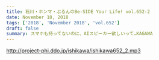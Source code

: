 ```yaml
---
title: 石川・ホンマ・ぶるんのBe-SIDE Your Life! vol.652-2
date: November 18, 2018
tags: ['2018', 'November 2018', 'vol.652']
draft: false
summary: スマホも持ってないのに、AIスピーカー欲しいって…KAGAWA
---
```


http://project-phi.ddo.jp/ishikawa/ishikawa652_2.mp3